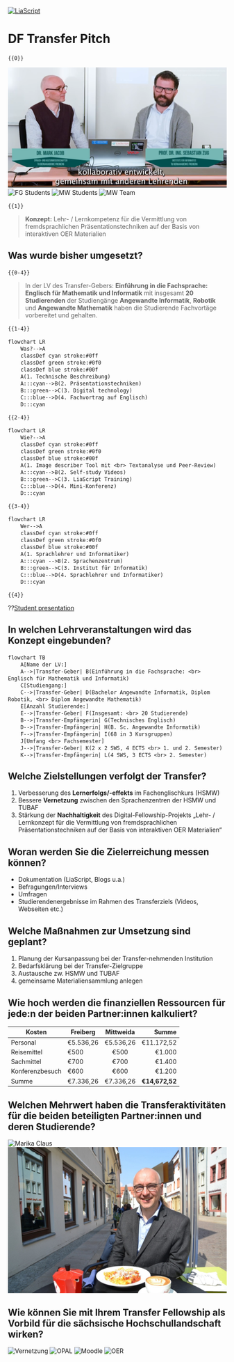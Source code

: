 <!--
author:   Mark Jacob, Marika Claus, Sebastian Zug
email:    Mark.Jacob@iuz.tu-freiberg.de
version:  0.1.0
language: de
narrator: US English Female

comment:  A pitch for a Digital Fellows transfer project


import: https://raw.githubusercontent.com/liaScript/mermaid_template/master/README.md

link:     https://cdn.jsdelivr.net/chartist.js/latest/chartist.min.css

script:   https://cdn.jsdelivr.net/chartist.js/latest/chartist.min.js

-->

[![LiaScript](https://raw.githubusercontent.com/LiaScript/LiaScript/master/badges/course.svg)](https://liascript.github.io/course/?https://github.com/markjjacob/df-pitch-2024/blob/main/pitch.md)

# DF Transfer Pitch

    {{0}}
![FG Team](/img/Mark_Sebastian.png "Tandem Fellowship Freiberg ⭐⭐⭐⭐⭐")
![FG Students](/img/FG_Students.png "Wir haben davon profitiert 😃😊😄")
![MW Students](https://www.hs-mittweida.de/fileadmin/_processed_/2/8/csm_150507_AlexHaus1_DSC_3549_bea5_Gesicht_AS43kl_ad3c22edfe.jpg "Auch wir in Mittweida wollen davon profitieren! 😄😊😃")
![MW Team](https://www.institute.hs-mittweida.de/fileadmin/_processed_/e/c/csm_20230919-IMG_2907_996b83d15a.jpg "Wir auch 🧑‍🏫👩‍🏫👨‍🏫")

    {{1}}
> **Konzept:** Lehr- / Lernkompetenz für die Vermittlung von fremdsprachlichen Präsentationstechniken auf der Basis von interaktiven OER Materialien

## Was wurde bisher umgesetzt?

    {{0-4}}
> In der LV des Transfer-Gebers: **Einführung in die Fachsprache: Englisch für Mathematik und Informatik** mit insgesamt **20 Studierenden** der Studiengänge **Angewandte Informatik**, **Robotik** und **Angewandte Mathematik** haben die Studierende Fachvortäge vorbereitet und gehalten.

    {{1-4}}
```mermaid @mermaid
flowchart LR
    Was?-->A
    classDef cyan stroke:#0ff
    classDef green stroke:#0f0
    classDef blue stroke:#00f
    A(1. Technische Beschreibung)
    A:::cyan-->B(2. Präsentationstechniken)
    B:::green-->C(3. Digital technology)
    C:::blue-->D(4. Fachvortrag auf Englisch)
    D:::cyan
```

    {{2-4}}
```mermaid @mermaid
flowchart LR
    Wie?-->A
    classDef cyan stroke:#0ff
    classDef green stroke:#0f0
    classDef blue stroke:#00f
    A(1. Image describer Tool mit <br> Textanalyse und Peer-Review)
    A:::cyan-->B(2. Self-study Videos)
    B:::green-->C(3. LiaScript Training)
    C:::blue-->D(4. Mini-Konferenz)
    D:::cyan
```

    {{3-4}}
```mermaid @mermaid
flowchart LR
    Wer-->A
    classDef cyan stroke:#0ff
    classDef green stroke:#0f0
    classDef blue stroke:#00f
    A(1. Sprachlehrer und Informatiker)
    A:::cyan -->B(2. Sprachenzentrum)
    B:::green-->C(3. Institut für Informatik)
    C:::blue-->D(4. Sprachlehrer und Informatiker)
    D:::cyan
```

    {{4}}
??[Student presentation](https://liascript.github.io/course/?https://raw.githubusercontent.com/BerndSchmecka/lia-presentation/main/presentation.md#5)


## In welchen Lehrveranstaltungen wird das Konzept eingebunden?

```mermaid @mermaid
flowchart TB
    A[Name der LV:]
    A-->|Transfer-Geber| B(Einführung in die Fachsprache: <br> Englisch für Mathematik und Informatik)
    C[Studiengang:]
    C-->|Transfer-Geber| D(Bachelor Angewandte Informatik, Diplom Robotik, <br> Diplom Angewandte Mathematik)
    E[Anzahl Studierende:]
    E-->|Transfer-Geber| F(Insgesamt: <br> 20 Studierende)
    B-->|Transfer-Empfängerin| G(Technisches Englisch)
    D-->|Transfer-Empfängerin| H(B. Sc. Angewandte Informatik)
    F-->|Transfer-Empfängerin| I(68 in 3 Kursgruppen)
    J[Umfang <br> Fachsemester]
    J-->|Transfer-Geber| K(2 x 2 SWS, 4 ECTS <br> 1. und 2. Semester)
    K-->|Transfer-Empfängerin| L(4 SWS, 3 ECTS <br> 2. Semester)
```

## Welche Zielstellungen verfolgt der Transfer?

1. Verbesserung des **Lernerfolgs/-effekts** im Fachenglischkurs (HSMW)
2. Bessere **Vernetzung** zwischen den Sprachenzentren der HSMW und TUBAF
3. Stärkung der **Nachhaltigkeit** des Digital-Fellowship-Projekts „Lehr- / Lernkonzept für die Vermittlung von fremdsprachlichen Präsentationstechniken auf der Basis von interaktiven OER Materialien“

## Woran werden Sie die Zielerreichung messen können?

- Dokumentation (LiaScript, Blogs u.a.)
- Befragungen/Interviews
- Umfragen
- Studierendenergebnisse im Rahmen des Transferziels (Videos, Webseiten etc.)

## Welche Maßnahmen zur Umsetzung sind geplant?

1. Planung der Kursanpassung bei der Transfer-nehmenden Institution
2. Bedarfsklärung bei der Transfer-Zielgruppe
3. Austausche zw. HSMW und TUBAF
4. gemeinsame Materialiensammlung anlegen

## Wie hoch werden die finanziellen Ressourcen für jede:n der beiden Partner:innen kalkuliert?

| Kosten                | Freiberg   | Mittweida | Summe          |
| --------------------- | ---------- | :-------: | -------------: |
|  Personal             | €5.536,26  | €5.536,26 | €11.172,52     |
|  Reisemittel          | €500       | €500      | €1.000         |
|  Sachmittel           | €700       | €700      | €1.400         |
|  Konferenzbesuch      | €600       | €600      | €1.200         |
|  Summe                | €7.336,26  | €7.336,26 | **€14,672,52** |

## Welchen Mehrwert haben die Transferaktivitäten für die beiden beteiligten Partner:innen und deren Studierende?

![Marika Claus](https://www.institute.hs-mittweida.de/fileadmin/_processed_/4/5/csm_Marika.Quadrat_2a80b53db8.jpeg "Marika Claus")
![Mark Jacob](/img/Mark_Jacob_Freiberg.jpg "Mark Jacob")

## Wie können Sie mit Ihrem Transfer Fellowship als Vorbild für die sächsische Hochschullandschaft wirken?

![Vernetzung](https://www.digital-kompass.de/sites/default/files/styles/2_1_680x340/public/2019-05/adobestock_231658961_austausch_und_vernetzung_w5000.jpg?h=e61280fc&itok=sOsBYbKM "Vernetzung")
![OPAL](https://tu-dresden.de/studium/ressourcen/bilder/opal/opal-logo.png/@@images/451489de-0da6-40ce-8542-1ec56b5cfb27.png "OPAL")
![Moodle](https://assets-global.website-files.com/61add382915b0a19b218de1e/64b1438b7fbf2206988c4db6_640px-Moodle-1-740x380.png "Moodle")
![OER](https://segu-geschichte.b-cdn.net/wp-content/uploads/2018/10/oer-300x200.jpeg "OER")
